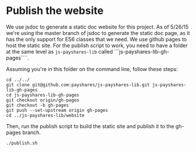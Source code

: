 # Publish the website
We use jsdoc to generate a static doc website for this project. As of 5/26/15 we're
using the master branch of jsdoc to generate the static doc page, as it has the only
support for ES6 classes that we need.
We use github pages to host the static site. For the publish script to work, you need to have a folder at the same level as ```js-payshares-lib``` called ```js-payshares-lib-gh-pages````.

Assuming you're in this folder on the command line, follow these steps:

```
cd ../../
git clone git@github.com:payshares/js-payshares-lib.git js-payshares-lib-gh-pages
cd js-payshares-lib-gh-pages
git checkout origin/gh-pages
git checkout -b gh-pages
git push --set-upstream origin gh-pages
cd ../js-payshares-lib/website
```

Then, run the publish script to build the static site and publish it to the gh-pages branch.

```
./publish.sh
```
